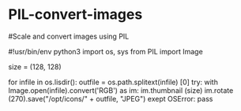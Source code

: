# PIL-convert-images
#Scale and convert images using PIL

#!usr/bin/env python3
import os, sys
from PIL import Image

size = (128, 128)

for infile in os.lisdir():
  outfile = os.path.splitext(infile) [0]
  try:
      with Image.open(infile).convert('RGB') as im:
        im.thumbnail (size)
        im.rotate (270).save("/opt/icons/" + outfile, "JPEG")
   exept OSError:
     pass
